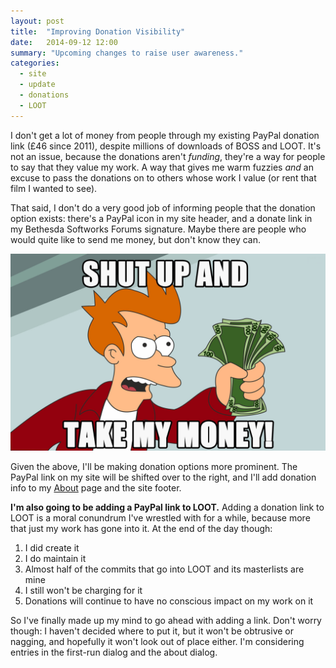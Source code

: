 ```yaml
---
layout: post
title:  "Improving Donation Visibility"
date:   2014-09-12 12:00
summary: "Upcoming changes to raise user awareness."
categories:
  - site
  - update
  - donations
  - LOOT
---
```


I don't get a lot of money from people through my existing PayPal donation link (£46 since 2011), despite millions of downloads of BOSS and LOOT. It's not an issue, because the donations aren't *funding*, they're a way for people to say that they value my work. A way that gives me warm fuzzies *and* an excuse to pass the donations on to others whose work I value (or rent that film I wanted to see).

That said, I don't do a very good job of informing people that the donation option exists: there's a PayPal icon in my site header, and a donate link in my Bethesda Softworks Forums signature. Maybe there are people who would quite like to send me money, but don't know they can.

![shut up and take my money!](/images/posts/Shut-up-and-take-my-money.jpg)

Given the above, I'll be making donation options more prominent. The PayPal link on my site will be shifted over to the right, and I'll add donation info to my [About](/about/) page and the site footer.

**I'm also going to be adding a PayPal link to LOOT.** Adding a donation link to LOOT is a moral conundrum I've wrestled with for a while, because more that just my work has gone into it. At the end of the day though:

1. I did create it
2. I do maintain it
3. Almost half of the commits that go into LOOT and its masterlists are mine
4. I still won't be charging for it
5. Donations will continue to have no conscious impact on my work on it

So I've finally made up my mind to go ahead with adding a link. Don't worry though: I haven't decided where to put it, but it won't be obtrusive or nagging, and hopefully it won't look out of place either. I'm considering entries in the first-run dialog and the about dialog.
